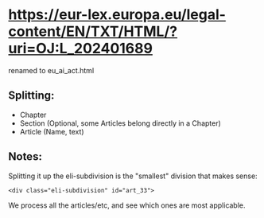 # https://eur-lex.europa.eu/legal-content/EN/TXT/HTML/?uri=OJ:L_202401689

renamed to eu_ai_act.html

## Splitting:

* Chapter
* Section (Optional, some Articles belong directly in a Chapter)
* Article (Name, text)

## Notes:

Splitting it up the eli-subdivision is the "smallest" division that makes sense:

```
<div class="eli-subdivision" id="art_33">
```

We process all the articles/etc, and see which ones are most applicable.
